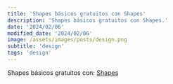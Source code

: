```yaml
---
title: 'Shapes básicos gratuitos con Shapes'
description: 'Shapes básicos gratuitos con Shapes.'
date: '2024/02/06'
modified_date: '2024/02/06'
image: /assets/images/posts/design.png
subtitle: 'design'
tags: 'design'
---
```


Shapes básicos gratuitos con: [Shapes](https://shapes.framer.website/)
